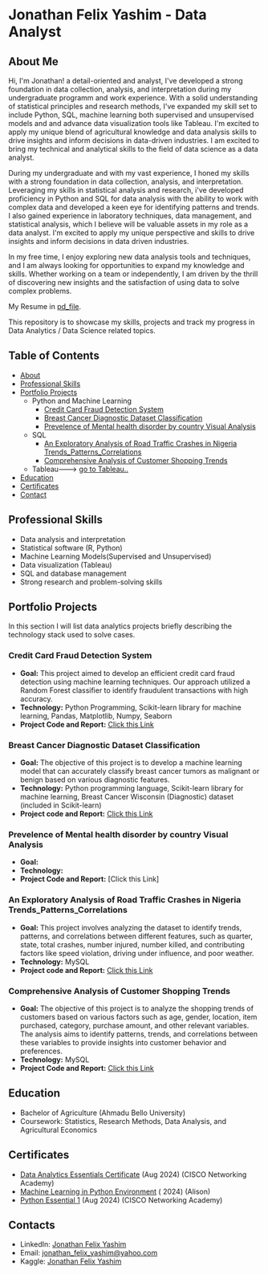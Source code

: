 # Jonathan Felix Yashim - Data Analyst
## About Me
Hi, I'm Jonathan! a detail-oriented and analyst, I've developed a strong foundation in data collection, analysis, and interpretation during my undergraduate programm and work experience. With a solid understanding of statistical principles and research methods, I've expanded my skill set to include Python, SQL, machine learning both supervised and unsupervised models and and advance data visualization tools like Tableau. I'm excited to apply my unique blend of agricultural knowledge and data analysis skills to drive insights and inform decisions in data-driven industries. I am excited to bring my technical and analytical skills to the field of data science as a data analyst. 

During my undergraduate and with my vast experience, I honed my skills with a strong foundation in data collection, analysis, and interpretation. Leveraging my skills in statistical analysis and research, i've developed proficiency in Python and SQL for data analysis with the ability to work with complex data and developed a keen eye for identifying patterns and trends. I also gained experience in laboratory techniques, data management, and statistical analysis, which I believe will be valuable assets in my role as a data analyst. I'm excited to apply my unique perspective and skills to drive insights and inform decisions in data driven industries.

In my free time, I enjoy exploring new data analysis tools and techniques, and I am always looking for opportunities to expand my knowledge and skills. Whether working on a team or independently, I am driven by the thrill of discovering new insights and the satisfaction of using data to solve complex problems.

My Resume in [pd_file](https://github.com).

This repository is to showcase my skills, projects and track my progress in Data Analytics / Data Science related topics.

## Table of Contents
- [About](https://github.com//blob/main/README.md#about)
- [Professional Skills](https://github.com/JFYashim/Portfolio_projects/blob/main/README.md#professional-skills)
- [Portfolio Projects](https://github.com/JFYashim/Portfolio_projects/edit/main/README.md#portfolio-projects)
  - Python and Machine Learning
    - [Credit Card Fraud Detection System](https://github.com/JFYashim/Portfolio_projects/edit/main/README.md#credit-card-fraud-detection-system)
    - [Breast Cancer Diagnostic Dataset Classification](https://github.com/JFYashim/Portfolio_projects/edit/main/README.md#breast-cancer-diagnostic-dataset-classification)
    - [Prevelence of Mental health disorder by country Visual Analysis](https://github.com/JFYashim/Portfolio_projects/edit/main/README.md#prevelence-of-mental-health-disorder-by-country-visual-analysis)
  - SQL
    - [An Exploratory Analysis of Road Traffic Crashes in Nigeria Trends_Patterns_Correlations](https://github.com/JFYashim/Portfolio_projects/blob/main/README.md#an-exploratory-analysis-of-road-traffic-crashes-in-nigeria-trends_patterns_correlations)
    - [Comprehensive Analysis of Customer Shopping Trends](https://github.com/JFYashim/Portfolio_projects/blob/main/README.md#comprehensive-analysis-of-customer-shopping-trends)
  - Tableau---> [go to Tableau..](https://public.tableau.com/app/profile/jonathan.felix.yashim)
- [Education](https://github.com/JFYashim/Portfolio_projects/edit/main/README.md#education)  
- [Certificates](https://github.com/JFYashim/Portfolio_projects/edit/main/README.md#certificates)
- [Contact](https://github.com/JFYashim/Portfolio_projects/blob/main/README.md#contacts)
  
## Professional Skills
- Data analysis and interpretation
- Statistical software (R, Python)
- Machine Learning Models(Supervised and Unsupervised)
- Data visualization (Tableau)
- SQL and database management
- Strong research and problem-solving skills

## Portfolio Projects
In this section I will list data analytics projects briefly describing the technology stack used to solve cases.

### Credit Card Fraud Detection System
- **Goal:** This project aimed to develop an efficient credit card fraud detection using machine learning techniques. Our approach utilized a Random Forest classifier to identify fraudulent transactions with high accuracy. 
- **Technology:** Python Programming, Scikit-learn library for machine learning, Pandas, Matplotlib, Numpy, Seaborn
- **Project Code and Report:** [Click this Link](https://github.com/JFYashim/Portfolio_projects/edit/main/Credit%20Card%20Fraud%20Detection%20system.ipynb
)
  
### Breast Cancer Diagnostic Dataset Classification
- **Goal:** The objective of this project is to develop a machine learning model that can accurately classify breast cancer tumors as malignant or benign based on various diagnostic features.
- **Technology:** Python programming language, Scikit-learn library for machine learning, Breast Cancer Wisconsin (Diagnostic) dataset (included in Scikit-learn)
- **Project code and Report:** [Click this Link](https://github.com/JFYashim/Portfolio_projects/blob/main/Breast%20Cancer%20Diagnostic%20Dataset%20Classification.ipynb)

### Prevelence of Mental health disorder by country Visual Analysis
- **Goal:**
- **Technology:**
- **Project Code and Report:** [Click this Link]

### An Exploratory Analysis of Road Traffic Crashes in Nigeria Trends_Patterns_Correlations
- **Goal:** This project involves analyzing the dataset to identify trends, patterns, and correlations between different features, such as quarter, state, total crashes, number injured, number killed, and contributing factors like speed violation, driving under influence, and poor weather.
- **Technology:** MySQL
- **Project code and Report:** [Click this Link](https://github.com/JFYashim/Portfolio_projects/edit/main/An%20Exploratory%20Analysis%20of%20Road%20Traffic%20Crashes%20in%20Nigeria%20Trends_Patterns_Correlations.sql)

### Comprehensive Analysis of Customer Shopping Trends
- **Goal:** The objective of this project is to analyze the shopping trends of customers based on various factors such as age,
 gender, location, item purchased, category, purchase amount, and other relevant variables. The analysis aims to identify patterns, 
 trends, and correlations between these variables to provide insights into customer behavior and preferences.
- **Technology:** MySQL
- **Project Code and Report:** [Click this Link]( https://github.com/JFYashim/Portfolio_projects/blob/main/Comprehensive%20Analysis%20of%20Customer%20Shopping%20Trends.sql)

## Education
- Bachelor of Agriculture
  (Ahmadu Bello University)
- Coursework: Statistics, Research Methods, Data Analysis, and Agricultural Economics

## Certificates
- [Data Analytics Essentials Certificate](https://www.credly.com/badges/5fae0829-6a96-44a8-8e5f-a0f2e954197f/public_url) (Aug 2024) (CISCO Networking Academy)
- [Machine Learning in Python Environment](https://www.Alison.com) ( 2024) (Alison)
- [Python Essential 1](https://www.credly.com/badges/331230d7-714a-4fdd-9ce5-2afd40ee3ab7/public_url) (Aug 2024) (CISCO Networking Academy)

## Contacts
- LinkedIn: [Jonathan Felix Yashim](https://www.linkedin.com/in/jonathan-felix-yashim-565a0124b/)
- Email: jonathan_felix_yashim@yahoo.com
- Kaggle: [Jonathan Felix Yashim](http://www.kaggle.com/dacrow)


